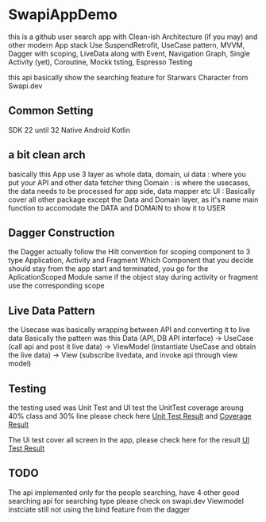 # SwapiAppDemo
this is a github user search app with Clean-ish Architecture (if you may) and other modern App stack
Use SuspendRetrofit, UseCase pattern, MVVM, Dagger with scoping, LiveData along with Event, Navigation Graph,
Single Activity (yet), Coroutine, Mockk tsting, Espresso Testing

this api basically show the searching feature for Starwars Character
from Swapi.dev

## Common Setting
SDK 22 until 32 
Native Android Kotlin

## a bit clean arch
basically this App use 3 layer as whole
data, domain, ui
data : where you put your API and other data fetcher thing
Domain : is where the usecases, the data needs to be processed for app side, data mapper etc
UI : Basically cover all other package except the Data and Domain layer, as it's name main function to accomodate the DATA and DOMAIN to show it to USER

## Dagger Construction
the Dagger actually follow the Hilt convention for scoping component to 3 type
Application, Activity and Fragment
Which Component that you decide should stay from the app start and terminated, you go for the AplicationScoped Module
same if the object stay during activity or fragment use the corresponding scope

## Live Data Pattern
the Usecase was basically wrapping between API and converting it to live data
Basically the pattern was this
Data (API, DB API interface) -> UseCase (call api and post it live data) -> ViewModel (instantiate UseCase and obtain the live data) -> View (subscribe livedata, and invoke api through view model)

## Testing
the testing used was Unit Test and UI test
the UnitTest coverage aroung 40% class and 30% line please check here
[Unit Test Result](https://github.com/wingSan1262/SwapiAppDemo/blob/main/Unit%20Test.png) and 
[Coverage Result](https://github.com/wingSan1262/SwapiAppDemo/blob/main/Coverage.png)

The Ui test cover all screen in the app, please check here for the result
[UI Test Result](https://github.com/wingSan1262/SwapiAppDemo/blob/main/UI%20Test.png)


## TODO
The api implemented only for the people searching, have 4 other good searching api for searching type
please check on swapi.dev
Viewmodel instciate still not using the bind feature from the dagger


